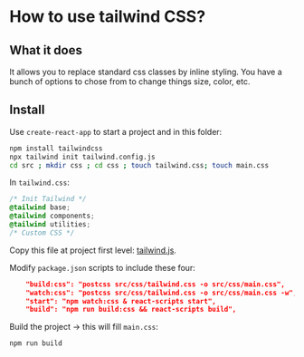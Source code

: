 # How to use tailwind CSS?

## What it does

It allows you to replace standard css classes by inline styling. You have a bunch of options to chose from to change things size, color, etc.

## Install

Use `create-react-app` to start a project and in this folder:

```bash
npm install tailwindcss
npx tailwind init tailwind.config.js
cd src ; mkdir css ; cd css ; touch tailwind.css; touch main.css
```

In `tailwind.css`:
```css
/* Init Tailwind */
@tailwind base;
@tailwind components;
@tailwind utilities;
/* Custom CSS */
```

Copy this file at project first level: [tailwind.js](./examples/tailwind.js).

Modify `package.json` scripts to include these four:
```json
    "build:css": "postcss src/css/tailwind.css -o src/css/main.css",
    "watch:css": "postcss src/css/tailwind.css -o src/css/main.css -w",
    "start": "npm watch:css & react-scripts start",
    "build": "npm run build:css && react-scripts build",
```

Build the project -> this will fill `main.css`:
```bash
npm run build
```